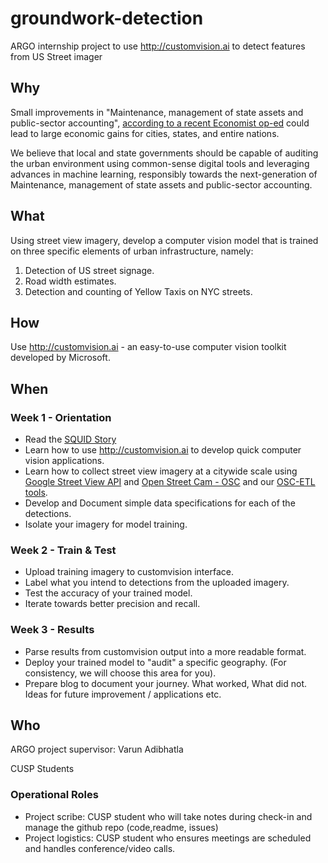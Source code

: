 # groundwork-detection
ARGO internship project to use http://customvision.ai to detect features from US Street imager

## Why
Small improvements in "Maintenance, management of state assets and public-sector accounting", [according to a recent Economist op-ed](https://www.economist.com/leaders/2018/10/20/large-economic-gains-can-come-from-mundane-improvements-in-policy)  could lead to large economic gains for cities, states, and entire nations.

We believe that local and state governments should be capable of auditing the urban environment using common-sense digital tools and leveraging advances in machine learning, responsibly towards the next-generation of Maintenance, management of state assets and public-sector accounting.

## What
Using street view imagery, develop a computer vision model that is trained on three specific elements of urban infrastructure, namely: 
1. Detection of US street signage.
2. Road width estimates.
3. Detection and counting of Yellow Taxis on NYC streets.

## How
Use http://customvision.ai - an easy-to-use computer vision toolkit developed by Microsoft.

## When
### Week 1 - Orientation
- Read the [SQUID Story](https://www.hackster.io/argo/squid-street-quality-identification-a43367)
- Learn how to use http://customvision.ai to develop quick computer vision applications.
- Learn how to collect street view imagery at a citywide scale using [Google Street View API](https://developers.google.com/maps/documentation/streetview/intro) and [Open Street Cam - OSC](http://openstreetcam.org/) and our [OSC-ETL tools](https://github.com/Streets-Data-Collaborative/osc-tools).
- Develop and Document simple data specifications for each of the detections.
- Isolate your imagery for model training.

### Week 2 - Train & Test
- Upload training imagery to customvision interface.
- Label what you intend to detections from the uploaded imagery.
- Test the accuracy of your trained model.
- Iterate towards better precision and recall.

### Week 3 - Results
- Parse results from customvision output into a more readable format.
- Deploy your trained model to "audit" a specific geography. (For consistency, we will choose this area for you).
- Prepare blog to document your journey. What worked, What did not. Ideas for future improvement / applications etc.

## Who
ARGO project supervisor: Varun Adibhatla

CUSP Students

### Operational Roles 
- Project scribe: CUSP student who will take notes during check-in and manage the github repo (code,readme, issues)
- Project logistics: CUSP student who ensures meetings are scheduled and handles conference/video calls.
